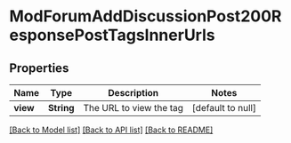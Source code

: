 # ModForumAddDiscussionPost200ResponsePostTagsInnerUrls

## Properties

Name | Type | Description | Notes
------------ | ------------- | ------------- | -------------
**view** | **String** | The URL to view the tag | [default to null]

[[Back to Model list]](../README.md#documentation-for-models) [[Back to API list]](../README.md#documentation-for-api-endpoints) [[Back to README]](../README.md)


